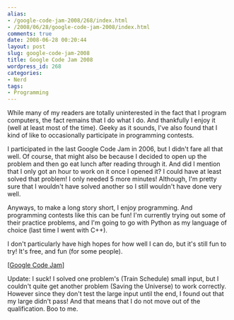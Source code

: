 ```yaml
---
alias:
- /google-code-jam-2008/268/index.html
- /2008/06/28/google-code-jam-2008/index.html
comments: true
date: 2008-06-28 00:20:44
layout: post
slug: google-code-jam-2008
title: Google Code Jam 2008
wordpress_id: 268
categories:
- Nerd
tags:
- Programming
---
```


While many of my readers are totally uninterested in the fact that I program computers, the fact remains that I do what I do.  And thankfully I enjoy it (well at least most of the time).  Geeky as it sounds, I've also found that I kind of like to occasionally participate in programming contests.

I participated in the last Google Code Jam in 2006, but I didn't fare all that well.  Of course, that might also be because I decided to open up the problem and then go eat lunch after reading through it.  And did I mention that I only got an hour to work on it once I opened it?  I could have at least solved that problem!  I only needed 5 more minutes!  Although, I'm pretty sure that I wouldn't have solved another so I still wouldn't have done very well.

Anyways, to make a long story short, I enjoy programming.  And programming contests like this can be fun!  I'm currently trying out some of their practice problems, and I'm going to go with Python as my language of choice (last time I went with C++).

I don't particularly have high hopes for how well I can do, but it's still fun to try!  It's free, and fun (for some people).

[[Google Code Jam](http://code.google.com/codejam/)]

Update: I suck!  I solved one problem's (Train Schedule) small input, but I couldn't quite get another problem (Saving the Universe) to work correctly.  However since they don't test the large input until the end, I found out that my large didn't pass!  And that means that I do not move out of the qualification.  Boo to me.
